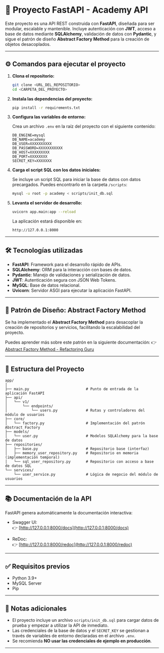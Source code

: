 # 🚀 Proyecto FastAPI - Academy API

Este proyecto es una API REST construida con **FastAPI**, diseñada para ser modular, escalable y mantenible. Incluye autenticación con **JWT**, acceso a base de datos mediante **SQLAlchemy**, validación de datos con **Pydantic**, y sigue el patrón de diseño **Abstract Factory Method** para la creación de objetos desacoplados.

---

## ⚙️ Comandos para ejecutar el proyecto

1. **Clona el repositorio:**

   ```bash
   git clone <URL_DEL_REPOSITORIO>
   cd <CARPETA_DEL_PROYECTO>
   ```

2. **Instala las dependencias del proyecto:**

   ```bash
   pip install -r requirements.txt
   ```

3. **Configura las variables de entorno:**

   Crea un archivo `.env` en la raíz del proyecto con el siguiente contenido:

   ```dotenv
   DB_ENGINE=mysql
   DB_NAME=academy
   DB_USER=XXXXXXXXXX
   DB_PASSWORD=XXXXXXXXXXX
   DB_HOST=XXXXXXXXX
   DB_PORT=XXXXXXXX
   SECRET_KEY=XXXXXXX
   ```

4. **Carga el script SQL con los datos iniciales:**

   Se incluye un script SQL para iniciar la base de datos con datos precargados. Puedes encontrarlo en la carpeta `/scripts`:

   ```bash
   mysql -u root -p academy < scripts/init_db.sql
   ```

5. **Levanta el servidor de desarrollo:**

   ```bash
   uvicorn app.main:app --reload
   ```

   La aplicación estará disponible en:

   ```
   http://127.0.0.1:8000
   ```

---

## 🛠️ Tecnologías utilizadas

- **FastAPI**: Framework para el desarrollo rápido de APIs.
- **SQLAlchemy**: ORM para la interacción con bases de datos.
- **Pydantic**: Manejo de validaciones y serialización de datos.
- **JWT**: Autenticación segura con JSON Web Tokens.
- **MySQL**: Base de datos relacional.
- **Uvicorn**: Servidor ASGI para ejecutar la aplicación FastAPI.

---

## 📐 Patrón de Diseño: Abstract Factory Method

Se ha implementado el **Abstract Factory Method** para desacoplar la creación de repositorios y servicios, facilitando la escalabilidad del proyecto.

Puedes aprender más sobre este patrón en la siguiente documentación:
👉 [Abstract Factory Method - Refactoring Guru](https://refactoring.guru/design-patterns/abstract-factory)

---

## 📂 Estructura del Proyecto

```
app/
│
├── main.py                          # Punto de entrada de la aplicación FastAPI
├── api/
│   └── v1/
│       └── endpoints/
│           └── users.py             # Rutas y controladores del módulo de usuarios
├── core/
│   └── factory.py                   # Implementación del patrón Abstract Factory
├── models/
│   └── user.py                      # Modelos SQLAlchemy para la base de datos
├── repositories/
│   ├── base.py                      # Repositorio base (interfaz)
│   ├── memory_user_repository.py    # Repositorio en memoria (implementación temporal)
│   └── sql_user_repository.py       # Repositorio con acceso a base de datos SQL
└── services/
    └── user_service.py              # Lógica de negocio del módulo de usuarios
```

---

## 📚 Documentación de la API

FastAPI genera automáticamente la documentación interactiva:

- Swagger UI:  
  👉 [http://127.0.0.1:8000/docs](http://127.0.0.1:8000/docs)

- ReDoc:  
  👉 [http://127.0.0.1:8000/redoc](http://127.0.0.1:8000/redoc)

---

## ✅ Requisitos previos

- Python 3.9+
- MySQL Server
- Pip

---

## 📝 Notas adicionales

- El proyecto incluye un archivo `scripts/init_db.sql` para cargar datos de prueba y empezar a utilizar la API de inmediato.
- Las credenciales de la base de datos y el `SECRET_KEY` se gestionan a través de variables de entorno declaradas en el archivo `.env`.
- Se recomienda **NO usar las credenciales de ejemplo en producción**.

---
